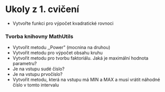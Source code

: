 # Ukoly z 1. cvičení

- Vytvořte funkci pro výpočet kvadratické rovnoci

### Tvorba knihovny MathUtils

- Vytvořit metodu ,,Power" (mocnina na druhou)
- Vytvořit metodu pro výpočet obsahu kruhu
- Vytvořit metodu pro tvorbu faktoriálu. Jaká je maximální hodnota parametru?
- Je na vstupu sudé číslo?
- Je na vstupu prvočíslo?
- Vytvořit metodu, která na vstupu má MIN a MAX a musí vrátit náhodné číslo v tomto intervalu
